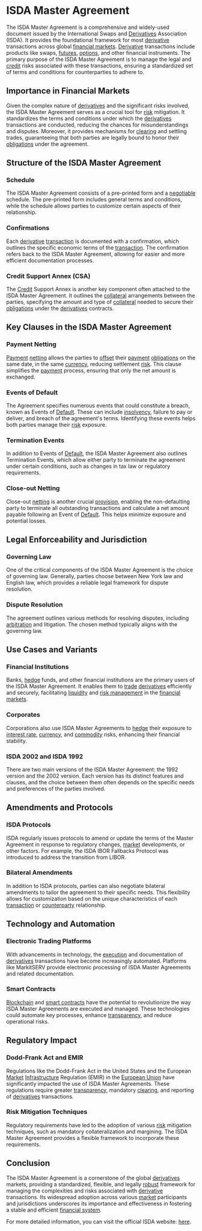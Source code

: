 # ISDA Master Agreement

The ISDA Master Agreement is a comprehensive and widely-used document issued by the International Swaps and [Derivatives](../d/derivatives.md) Association (ISDA). It provides the foundational framework for most [derivative](../d/derivative.md) transactions across global [financial markets](../f/financial_market.md). [Derivative](../d/derivative.md) transactions include products like swaps, [futures](../f/futures.md), [options](../o/options.md), and other financial instruments. The primary purpose of the ISDA Master Agreement is to manage the legal and [credit](../c/credit.md) risks associated with these transactions, ensuring a standardized set of terms and conditions for counterparties to adhere to.

## Importance in Financial Markets

Given the complex nature of [derivatives](../d/derivatives.md) and the significant risks involved, the ISDA Master Agreement serves as a crucial tool for [risk](../r/risk.md) mitigation. It standardizes the terms and conditions under which the [derivatives](../d/derivatives.md) transactions are conducted, reducing the chances for misunderstandings and disputes. Moreover, it provides mechanisms for [clearing](../c/clearing.md) and settling trades, guaranteeing that both parties are legally bound to honor their [obligations](../o/obligation.md) under the agreement.

## Structure of the ISDA Master Agreement

### Schedule

The ISDA Master Agreement consists of a pre-printed form and a [negotiable](../n/negotiable.md) schedule. The pre-printed form includes general terms and conditions, while the schedule allows parties to customize certain aspects of their relationship. 

### Confirmations

Each [derivative](../d/derivative.md) [transaction](../t/transaction.md) is documented with a confirmation, which outlines the specific economic terms of the [transaction](../t/transaction.md). The confirmation refers back to the ISDA Master Agreement, allowing for easier and more efficient documentation processes.

### Credit Support Annex (CSA)

The [Credit](../c/credit.md) Support Annex is another key component often attached to the ISDA Master Agreement. It outlines the [collateral](../c/collateral.md) arrangements between the parties, specifying the amount and type of [collateral](../c/collateral.md) needed to secure their [obligations](../o/obligation.md) under the [derivatives](../d/derivatives.md) contracts.

## Key Clauses in the ISDA Master Agreement

### Payment Netting

[Payment](../p/payment.md) [netting](../n/netting.md) allows the parties to [offset](../o/offset.md) their [payment](../p/payment.md) [obligations](../o/obligation.md) on the same date, in the same [currency](../c/currency.md), reducing settlement [risk](../r/risk.md). This clause simplifies the [payment](../p/payment.md) process, ensuring that only the net amount is exchanged.

### Events of Default

The Agreement specifies numerous events that could constitute a breach, known as Events of [Default](../d/default.md). These can include [insolvency](../i/insolvency.md), failure to pay or deliver, and breach of the agreement's terms. Identifying these events helps both parties manage their [risk](../r/risk.md) exposure.

### Termination Events

In addition to Events of [Default](../d/default.md), the ISDA Master Agreement also outlines Termination Events, which allow either party to terminate the agreement under certain conditions, such as changes in tax law or regulatory requirements.

### Close-out Netting

Close-out [netting](../n/netting.md) is another crucial [provision](../p/provision.md), enabling the non-defaulting party to terminate all outstanding transactions and calculate a net amount payable following an Event of [Default](../d/default.md). This helps minimize exposure and potential losses.

## Legal Enforceability and Jurisdiction

### Governing Law

One of the critical components of the ISDA Master Agreement is the choice of governing law. Generally, parties choose between New York law and English law, which provides a reliable legal framework for dispute resolution.

### Dispute Resolution

The agreement outlines various methods for resolving disputes, including [arbitration](../a/arbitration.md) and litigation. The chosen method typically aligns with the governing law.

## Use Cases and Variants

### Financial Institutions

Banks, [hedge](../h/hedge.md) funds, and other financial institutions are the primary users of the ISDA Master Agreement. It enables them to [trade](../t/trade.md) [derivatives](../d/derivatives.md) efficiently and securely, facilitating [liquidity](../l/liquidity.md) and [risk management](../r/risk_management.md) in the [financial markets](../f/financial_market.md).

### Corporates

Corporations also use ISDA Master Agreements to [hedge](../h/hedge.md) their exposure to [interest rate](../i/interest_rate.md), [currency](../c/currency.md), and [commodity](../c/commodity.md) risks, enhancing their financial stability.

### ISDA 2002 and ISDA 1992

There are two main versions of the ISDA Master Agreement: the 1992 version and the 2002 version. Each version has its distinct features and clauses, and the choice between them often depends on the specific needs and preferences of the parties involved.

## Amendments and Protocols

### ISDA Protocols

ISDA regularly issues protocols to amend or update the terms of the Master Agreement in response to regulatory changes, [market](../m/market.md) developments, or other factors. For example, the ISDA IBOR Fallbacks Protocol was introduced to address the transition from LIBOR.

### Bilateral Amendments

In addition to ISDA protocols, parties can also negotiate bilateral amendments to tailor the agreement to their specific needs. This flexibility allows for customization based on the unique characteristics of each [transaction](../t/transaction.md) or [counterparty](../c/counterparty.md) relationship.

## Technology and Automation

### Electronic Trading Platforms

With advancements in technology, the [execution](../e/execution.md) and documentation of [derivatives](../d/derivatives.md) transactions have become increasingly automated. Platforms like MarkitSERV provide electronic processing of ISDA Master Agreements and related documentation.

### Smart Contracts

[Blockchain](../b/blockchain_in_trading.md) and [smart contracts](../s/smart_contracts_in_trading.md) have the potential to revolutionize the way ISDA Master Agreements are executed and managed. These technologies could automate key processes, enhance [transparency](../t/transparency.md), and reduce operational risks.

## Regulatory Impact

### Dodd-Frank Act and EMIR

Regulations like the Dodd-Frank Act in the United States and the European [Market](../m/market.md) [Infrastructure](../i/infrastructure.md) Regulation (EMIR) in the [European Union](../e/european_union_(eu).md) have significantly impacted the use of ISDA Master Agreements. These regulations require greater [transparency](../t/transparency.md), mandatory [clearing](../c/clearing.md), and reporting of [derivatives](../d/derivatives.md) transactions.

### Risk Mitigation Techniques

Regulatory requirements have led to the adoption of various [risk](../r/risk.md) mitigation techniques, such as mandatory collateralization and margining. The ISDA Master Agreement provides a flexible framework to incorporate these requirements.

## Conclusion

The ISDA Master Agreement is a cornerstone of the global [derivatives](../d/derivatives.md) markets, providing a standardized, flexible, and legally [robust](../r/robust.md) framework for managing the complexities and risks associated with [derivative](../d/derivative.md) transactions. Its widespread adoption across various [market](../m/market.md) participants and jurisdictions underscores its importance and effectiveness in fostering a stable and efficient [financial system](../f/financial_system.md).

For more detailed information, you can visit the official ISDA website: [here](http://www.isda.org).